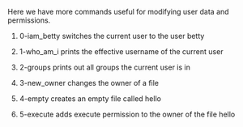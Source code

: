 Here we have more commands useful for modifying user data and permissions.


1. 0-iam_betty switches the current user to the user betty

2. 1-who_am_i prints the effective username of the current user

3. 2-groups prints out all groups the current user is in

4. 3-new_owner changes the owner of a file

5. 4-empty creates an empty file called hello

6. 5-execute adds execute permission to the owner of the file hello

